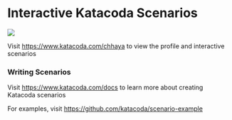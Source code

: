 # Interactive Katacoda Scenarios

[![](http://shields.katacoda.com/katacoda/chhaya/count.svg)](https://www.katacoda.com/chhaya "Get your profile on Katacoda.com")

Visit https://www.katacoda.com/chhaya to view the profile and interactive scenarios

### Writing Scenarios
Visit https://www.katacoda.com/docs to learn more about creating Katacoda scenarios

For examples, visit https://github.com/katacoda/scenario-example
